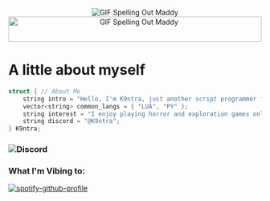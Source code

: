 <p align="center">
  <img src="https://cdn.discordapp.com/attachments/942476031649013840/1237047616299204708/text_8.gif?ex=66f6179e&is=66f4c61e&hm=645425858717331686d7fa628c838d145133f7c6d88d732f9a4cb920776a8225&" alt="GIF Spelling Out Maddy">
  <img width="100%" height="50px" src="https://www.seekpng.com/png/full/36-364027_grid-transparent-vaporwave-floor.png" alt="GIF Spelling Out Maddy">
</p>

# A little about myself
```c++
struct { // About Me
    string intro = "Hello, I'm K9ntra, just another script programmer for Roblox and other platforms.";
    vector<string> common_langs = { "LUA", "PY" };
    string interest = "I enjoy playing horror and exploration games online.";
    string discord = "@K9ntra";
} K9ntra;
```
### ![Discord](https://img.shields.io/badge/Discord-%235865F2.svg?style=for-the-badge&logo=discord&logoColor=white) 

### What I'm Vibing to:

[![spotify-github-profile](https://spotify-github-profile.kittinanx.com/api/view?uid=r433qbp2wcvjvive683t226zj&cover_image=true&theme=novatorem&show_offline=false&background_color=121212&interchange=false&bar_color=ffffff&bar_color_cover=false)](https://github.com/kittinan/spotify-github-profile)
